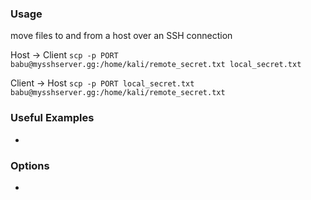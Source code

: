 ### Usage
move files to and from a host over an SSH connection

Host -> Client
`scp -p PORT babu@mysshserver.gg:/home/kali/remote_secret.txt local_secret.txt`

Client -> Host
`scp -p PORT local_secret.txt babu@mysshserver.gg:/home/kali/remote_secret.txt`

### Useful Examples
- 


### Options
- 

